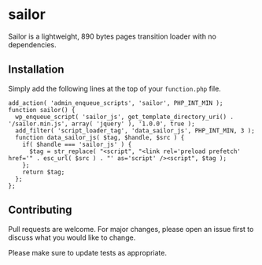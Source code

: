 # sailor

Sailor is a lightweight, 890 bytes pages transition loader with no dependencies.

## Installation

Simply add the following lines at the top of your `function.php` file.

```
add_action( 'admin_enqueue_scripts', 'sailor', PHP_INT_MIN );
function sailor() {
  wp_enqueue_script( 'sailor_js', get_template_directory_uri() . '/sailor.min.js', array( 'jquery' ), '1.0.0', true );
  add_filter( 'script_loader_tag', 'data_sailor_js', PHP_INT_MIN, 3 );
  function data_sailor_js( $tag, $handle, $src ) {
    if( $handle === 'sailor_js' ) {
      $tag = str_replace( "<script", "<link rel='preload prefetch' href='" . esc_url( $src ) . "' as='script' /><script", $tag );
    };
    return $tag;
  };
};
```

## Contributing
Pull requests are welcome. For major changes, please open an issue first to discuss what you would like to change.

Please make sure to update tests as appropriate.
